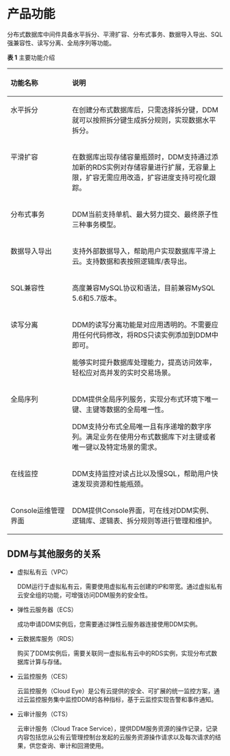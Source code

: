 # 产品功能<a name="zh-cn_topic_0063320863"></a>

分布式数据库中间件具备水平拆分、平滑扩容、分布式事务、数据导入导出、SQL强兼容性、读写分离、全局序列等功能。

**表 1**  主要功能介绍

<a name="table1196173718284"></a>
<table><thead align="left"><tr id="row096011371281"><th class="cellrowborder" valign="top" width="28.52%" id="mcps1.2.3.1.1"><p id="p89601437162814"><a name="p89601437162814"></a><a name="p89601437162814"></a>功能名称</p>
</th>
<th class="cellrowborder" valign="top" width="71.48%" id="mcps1.2.3.1.2"><p id="p096033715281"><a name="p096033715281"></a><a name="p096033715281"></a>说明</p>
</th>
</tr>
</thead>
<tbody><tr id="row189611137132813"><td class="cellrowborder" valign="top" width="28.52%" headers="mcps1.2.3.1.1 "><p id="p13960203722815"><a name="p13960203722815"></a><a name="p13960203722815"></a>水平拆分</p>
</td>
<td class="cellrowborder" valign="top" width="71.48%" headers="mcps1.2.3.1.2 "><p id="p19960137192814"><a name="p19960137192814"></a><a name="p19960137192814"></a>在创建分布式数据库后，只需选择拆分键，DDM就可以按照拆分键生成拆分规则，实现数据水平拆分。</p>
</td>
</tr>
<tr id="row18961737162814"><td class="cellrowborder" valign="top" width="28.52%" headers="mcps1.2.3.1.1 "><p id="p11961937142813"><a name="p11961937142813"></a><a name="p11961937142813"></a>平滑扩容</p>
</td>
<td class="cellrowborder" valign="top" width="71.48%" headers="mcps1.2.3.1.2 "><p id="p1961193742814"><a name="p1961193742814"></a><a name="p1961193742814"></a>在数据库出现存储容量瓶颈时，DDM支持通过添加新的RDS实例对存储容量进行扩展，无容量上限，扩容无需应用改造，扩容进度支持可视化跟踪。</p>
</td>
</tr>
<tr id="row09612372286"><td class="cellrowborder" valign="top" width="28.52%" headers="mcps1.2.3.1.1 "><p id="p696163742812"><a name="p696163742812"></a><a name="p696163742812"></a>分布式事务</p>
</td>
<td class="cellrowborder" valign="top" width="71.48%" headers="mcps1.2.3.1.2 "><p id="p1396183792816"><a name="p1396183792816"></a><a name="p1396183792816"></a>DDM当前支持单机、最大努力提交、最终原子性三种事务模型。</p>
</td>
</tr>
<tr id="row496173762815"><td class="cellrowborder" valign="top" width="28.52%" headers="mcps1.2.3.1.1 "><p id="p79611837172812"><a name="p79611837172812"></a><a name="p79611837172812"></a>数据导入导出</p>
</td>
<td class="cellrowborder" valign="top" width="71.48%" headers="mcps1.2.3.1.2 "><p id="p17961123752816"><a name="p17961123752816"></a><a name="p17961123752816"></a>支持外部数据导入，帮助用户实现数据库平滑上云。支持数据和表按照逻辑库/表导出。</p>
</td>
</tr>
<tr id="row2961143713288"><td class="cellrowborder" valign="top" width="28.52%" headers="mcps1.2.3.1.1 "><p id="p16961173742811"><a name="p16961173742811"></a><a name="p16961173742811"></a>SQL兼容性</p>
</td>
<td class="cellrowborder" valign="top" width="71.48%" headers="mcps1.2.3.1.2 "><p id="p119611237182819"><a name="p119611237182819"></a><a name="p119611237182819"></a>高度兼容MySQL协议和语法，目前兼容MySQL 5.6和5.7版本。</p>
</td>
</tr>
<tr id="row59611737172817"><td class="cellrowborder" valign="top" width="28.52%" headers="mcps1.2.3.1.1 "><p id="p11961937172820"><a name="p11961937172820"></a><a name="p11961937172820"></a>读写分离</p>
</td>
<td class="cellrowborder" valign="top" width="71.48%" headers="mcps1.2.3.1.2 "><p id="p56053076"><a name="p56053076"></a><a name="p56053076"></a>DDM的读写分离功能是对应用透明的。不需要应用任何代码修改，将RDS只读实例添加到DDM中即可。</p>
<p id="p1015920108391"><a name="p1015920108391"></a><a name="p1015920108391"></a>能够实时提升数据库处理能力，提高访问效率，轻松应对高并发的实时交易场景。</p>
</td>
</tr>
<tr id="row4961637102813"><td class="cellrowborder" valign="top" width="28.52%" headers="mcps1.2.3.1.1 "><p id="p3961837152816"><a name="p3961837152816"></a><a name="p3961837152816"></a>全局序列</p>
</td>
<td class="cellrowborder" valign="top" width="71.48%" headers="mcps1.2.3.1.2 "><p id="p98268281438"><a name="p98268281438"></a><a name="p98268281438"></a>DDM提供全局序列服务，实现分布式环境下唯一键、主键等数据的全局唯一性。</p>
<p id="p7657338"><a name="p7657338"></a><a name="p7657338"></a>DDM支持分布式全局唯一且有序递增的数字序列。满足业务在使用分布式数据库下对主键或者唯一键以及特定场景的需求。</p>
</td>
</tr>
<tr id="row6249141018304"><td class="cellrowborder" valign="top" width="28.52%" headers="mcps1.2.3.1.1 "><p id="p16249151010302"><a name="p16249151010302"></a><a name="p16249151010302"></a>在线监控</p>
</td>
<td class="cellrowborder" valign="top" width="71.48%" headers="mcps1.2.3.1.2 "><p id="p192494102305"><a name="p192494102305"></a><a name="p192494102305"></a>DDM支持监控对读占比以及慢SQL，帮助用户快速发现资源和性能瓶颈。</p>
</td>
</tr>
<tr id="row323518133304"><td class="cellrowborder" valign="top" width="28.52%" headers="mcps1.2.3.1.1 "><p id="p1523561323012"><a name="p1523561323012"></a><a name="p1523561323012"></a>Console运维管理界面</p>
</td>
<td class="cellrowborder" valign="top" width="71.48%" headers="mcps1.2.3.1.2 "><p id="p1123501310301"><a name="p1123501310301"></a><a name="p1123501310301"></a>DDM提供Console界面，可在线对DDM实例、逻辑库、逻辑表、拆分规则等进行管理和维护。</p>
</td>
</tr>
</tbody>
</table>

## DDM与其他服务的关系<a name="section813210514354"></a>

-   虚拟私有云（VPC）

    DDM运行于虚拟私有云，需要使用虚拟私有云创建的IP和带宽。通过虚拟私有云安全组的功能，可增强访问DDM服务的安全性。

-   弹性云服务器（ECS）

    成功申请DDM实例后，您需要通过弹性云服务器连接使用DDM实例。

-   云数据库服务（RDS）

    购买了DDM实例后，需要关联同一虚拟私有云中的RDS实例，实现分布式数据库计算与存储。

-   云监控服务（CES）

    云监控服务（Cloud Eye）是公有云提供的安全、可扩展的统一监控方案，通过云监控服务集中监控DDM的各种指标，基于云监控实现告警和事件通知。

-   云审计服务（CTS）

    云审计服务（Cloud Trace Service），提供DDM服务资源的操作记录，记录内容包括您从公有云管理控制台发起的云服务资源操作请求以及每次请求的结果，供您查询、审计和回溯使用。


